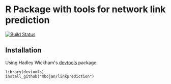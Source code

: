 # R Package with tools for network link prediction

[![Build Status](https://travis-ci.org/mbojan/linkprediction.png?branch=master)](https://travis-ci.org/mbojan/linkprediction)

## Installation

Using Hadley Wickham's [devtools](https://github.com/hadley/devtools) package:

```{r}
library(devtools)
install_github("mbojan/linkprediction")
```
